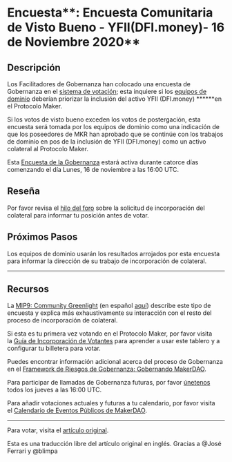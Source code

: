 # Encuesta**: Encuesta Comunitaria de Visto Bueno - YFII(DFI.money)- 16 de Noviembre 2020**

## **Descripción**

Los Facilitadores de Gobernanza han colocado una encuesta de Gobernanza en el [sistema de votación](https://vote.makerdao.com/polling); esta inquiere si los [equipos de dominio](https://github.com/makerdao/mips/blob/Accepted/MIP7/mip7.md#mip7c2-the-current-domain-roles-list) deberían priorizar la inclusión del activo YFII (DFI.money) **\*\***en el Protocolo Maker.

Si los votos de visto bueno exceden los votos de postergación, esta encuesta será tomada por los equipos de dominio como una indicación de que los poseedores de MKR han aprobado que se continúe con los trabajos de dominio en pos de la inclusión de YFII (DFI.money) como un activo colateral al Protocolo Maker.

Esta [Encuesta de la Gobernanza](https://community-development.makerdao.com/en/learn/governance/on-chain-gov/) estará activa durante catorce días comenzando el día Lunes, 16 de noviembre a las 16:00 UTC.

## **Reseña**

Por favor revisa el [hilo del foro](https://forum.makerdao.com/t/yfii-mip6-collateral-onboarding-application/4864) sobre la solicitud de incorporación del colateral para informar tu posición antes de votar.

## Próximos Pasos

Los equipos de dominio usarán los resultados arrojados por esta encuesta para informar la dirección de su trabajo de incorporación de colateral.

---

## **Recursos**

La [MIP9: Community Greenlight](https://github.com/makerdao/mips/blob/Accepted/MIP9/mip9.md) (en español [aquí](https://forum.makerdao.com/t/mip9-en-espanol/4773)) describe este tipo de encuesta y explica más exhaustivamente su interacción con el resto del proceso de incorporación de colateral.

Si esta es tu primera vez votando en el Protocolo Maker, por favor visita la [Guía de Incorporación de Votantes](https://community-development.makerdao.com/onboarding/voter-onboarding) para aprender a usar este tablero y a configurar tu billetera para votar.

Puedes encontrar información adicional acerca del proceso de Gobernanza en el [Framework de Riesgos de Gobernanza: Gobernando MakerDAO](https://community-development.makerdao.com/governance/governance-risk-framework).

Para participar de llamadas de Gobernanza futuras, por favor [únetenos](https://community-development.makerdao.com/governance/governance-and-risk-meetings) todos los jueves a las 16:00 UTC.

Para añadir votaciones actuales y futuras a tu calendario, por favor visita el [Calendario de Eventos Públicos de MakerDAO](https://calendar.google.com/calendar/embed?src=makerdao.com_3efhm2ghipksegl009ktniomdk%40group.calendar.google.com&ctz=America%2FLos_Angeles).

---

Para votar, visita el [artículo original](https://github.com/makerdao/community/blob/master/governance/polls/MIP9%20Community%20Greenlight%20Poll%20-%20YFII%20-%20November%2016,%202020.md).

Esta es una traducción libre del artículo original en inglés. Gracias a @José Ferrari y @blimpa
